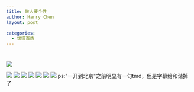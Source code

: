 ```yaml
---
title: 做人要个性
author: Harry Chen
layout: post

categories:
  - 世情百态
---
```

# 

![][1]

![][2]
![][3]
![][4]
![][5]
![][6]
![][7]
![][8]
ps:"一开到北京"之前明显有一句tmd，但是字幕给和谐掉了

   [1]: http://fmn.xnimg.cn/fmn045/20100813/1510/b_large_tsfn_477c0000d13b2d12.jpg
   [2]: http://fmn.xnimg.cn/fmn040/20100813/1505/b_large_6REe_5b060000d2022d0b.jpg
   [3]: http://fmn.xnimg.cn/fmn044/20100813/1505/b_large_eOmt_611e000030c72d0f.jpg
   [4]: http://fmn.xnimg.cn/fmn038/20100813/1505/b_large_G378_6122000094cb2d0f.jpg
   [5]: http://fmn.xnimg.cn/fmn040/20100813/1505/b_large_h5I4_3ea7000032e42d0c.jpg
   [6]: http://fmn.xnimg.cn/fmn045/20100813/1505/b_large_8s7M_0592000095522d0e.jpg
   [7]: http://fmn.xnimg.cn/fmn045/20100813/1505/b_large_rHbB_6ef00000983f2d13.jpg
   [8]: http://fmn.xnimg.cn/fmn043/20100813/1505/b_large_fcxR_2a540000323b2d0d.jpg
